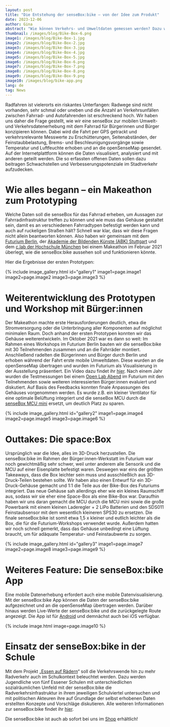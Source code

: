 ```yaml
---
layout: post
title: "Die Entstehung der senseBox:bike – von der Idee zum Produkt"
date: 2023-12-06
author: Gina
abstract: "Wie können Verkehrs- und Umweltdaten gemessen werden? Dazu wurde die senseBox:bike als Erweiterung der senseBox:familie entwickelt, um mobile Messwerte beim Radfahren zu erheben. Mehr zum Entstehungsprozess der senseBox:bike erfahrt ihr hier."
thumbnail: /images/blog/Bike-Box-6.png
image1: /images/blog/Bike-Box-1.jpg
image2: /images/blog/Bike-Box-2.jpg
image3: /images/blog/Bike-Box-3.jpg
image4: /images/blog/Bike-Box-4.jpg
image5: /images/blog/Bike-Box-5.jpg
image6: /images/blog/Bike-Box-6.png
image7: /images/blog/Bike-Box-7.png
image8: /images/blog/Bike-Box-8.png
image9: /images/blog/Bike-Box-9.png
image10: /images/blog/bike-app.png
lang: de
tag: News
---
```


Radfahren ist vielerorts ein riskantes Unterfangen: Radwege sind nicht vorhanden, sehr schmal oder uneben und die Anzahl an Verkehrsunfällen zwischen Fahrrad- und Autofahrenden ist erschreckend hoch. Wir haben uns daher die Frage gestellt, wie wir eine senseBox zur mobilen Umwelt- und Verkehrsdatenerhebung mit dem Fahrrad für Bürgerinnen und Bürger konzipieren können. Dabei wird die Fahrt per GPS getrackt und verkehrsrelevante Messwerte zu Erschütterungen, Seitenabständen, der Feinstaubbelastung, Brems- und Beschleunigungsvorgänge sowie Temperatur und Luftfeuchte erhoben und an die openSenseMap gesendet. Auf der Internetplattform können die Daten visualisiert, analysiert und mit anderen geteilt werden. Die so erfassten offenen Daten sollen dazu beitragen Schwachstellen und Verbesserungspotenziale im Stadtverkehr aufzudecken.

# Wie alles begann – ein Makeathon zum Prototyping

Welche Daten soll die senseBox für das Fahrrad erheben, um Aussagen zur Fahrradinfrastruktur treffen zu können und wie muss das Gehäuse gestaltet sein, damit es an verschiedenen Fahrradtypen befestigt werden kann und auch auf ruckeligen Straßen hält? Schnell war klar, dass wir diese Fragen nicht allein beantworten können. Also haben wir gemeinsam mit dem [Futurium Berlin](https://futurium.de/), der [Akademie der Bildenden Künste (ABK) Stuttgart](https://www.abk-stuttgart.de/index.html) und dem [c.lab der Hochschule München](https://creative-lab-hm.de/) bei einem Makeathon im Februar 2021 überlegt, wie die senseBox:bike aussehen soll und funktionieren könnte.

Hier die Ergebnisse der ersten Prototypen:

{% include image_gallery.html id="gallery1" image1=page.image1 image2=page.image2 image3=page.image3 %}

# Weiterentwicklung des Prototypen und Workshop mit Bürger:innen

Der Makeathon machte erste Herausforderungen deutlich, etwa die Stromversorgung oder die Unterbringung aller Komponenten auf möglichst minimalen Raum. Doch anhand der ersten Prototypen konnten wir das Gehäuse weiterentwickeln. Im Oktober 2021 war es dann so weit: Im Rahmen eines Workshops im Futurium Berlin bauten wir die senseBox:bike mit 30 Teilnehmenden zusammen und an die Fahrräder montiert. Anschließend radelten die Bürgerinnen und Bürger durch Berlin und erhoben während der Fahrt erste mobile Umweltdaten. Diese wurden an die openSenseMap übertragen und wurden im Futurium als Visualisierung in der Ausstellung präsentiert. Ein Video dazu findet ihr [hier](https://www.youtube.com/watch?v=mgcFX256XSk&t=163s). Nach einem Jahr wurden die Testmessungen bei einem [Open Lab Abend](https://futurium.de/de/open-lab-abend/open-lab-abend-6/open-lab-abend-2) im Futurium mit den Teilnehmenden sowie weiteren interessierten Bürger:innen evaluiert und diskutiert. Auf Basis des Feedbacks konnten finale Anpassungen des Gehäuses vorgenommen werden. Es wurde z.B. ein kleiner Ventilator für eine optimale Belüftung integriert und die senseBox MCU durch die [senseBox MCU mini](https://docs.sensebox.de/hardware/allgemein-sensebox-mcu-mini/) ersetzt, um deutlich Platz zu sparen.

{% include image_gallery.html id="gallery2" image1=page.image4 image2=page.image5 image3=page.image6 %}

# Outtakes: Die space:Box

Ursprünglich war die Idee, alles im 3D-Druck herzustellen. Die senseBox:bike im Rahmen der Bürger:innen-Werkstatt im Futurium war noch gewichtmäßig sehr schwer, weil unter anderem alle Sensorik und die MCU auf einer Eisenplatte befestigt waren. Deswegen war eins der größten Takeaways, dass die Box leichter sein muss und ausschließlich aus 3D-Druck-Teilen bestehen sollte. Wir haben also einen Entwurf für ein 3D-Druck-Gehäuse gemacht und 1:1 die Teile aus der Bike-Box des Futuriums integriert. Das neue Gehäuse sah allerdings eher wie ein kleines Raumschiff aus, sodass wir sie eher eine Space-Box als eine Bike-Box war. Daraufhin haben wir uns daran gemacht die MCU durch die MCU mini sowie die große Powerbank mit einem kleinen Laderegler + 2 LiPo Batterien und den SDS011 Feinstaubsensor mit dem wesentlich kleineren SPS30 zu ersetzen. Die finale senseBox:bike ist somit etwa 1,5 x kleiner und eutlich leichter als die Box, die für die Futurium-Workshops verwendet wurde. Außerdem hatten wir noch schnell gemerkt, dass das Gehäuse unbedingt eine Lüftung braucht, um für adäquate Temperatur- und Feinstaubwerte zu sorgen.

{% include image_gallery.html id="gallery3" image1=page.image7 image2=page.image8 image3=page.image9 %}

# Weiteres Feature: Die senseBox:bike App

Eine mobile Datenerhebung erfordert auch eine mobile Datenvisualisierung. Mit der senseBox:bike App können die Daten der senseBox:bike aufgezeichnet und an die openSenseMap übertragen werden. Darüber hinaus werden Live-Werte der senseBox:bike und die zurückgelegte Route angezeigt. Die App ist für [Android](https://play.google.com/store/apps/details?id=de.reedu.senseboxbike&gl=DE) und demnächst auch bei iOS verfügbar.

{% include image.html image=page.image10 %}

# Einsatz der senseBox:bike in der Schule

Mit dem Projekt „[Essen auf Rädern](https://essen.aufraedern.org/)“ soll die Verkehrswende hin zu mehr Radverkehr auch im Schulkontext beleuchtet werden. Dazu werden Jugendliche von fünf Essener Schulen mit unterschiedlichen sozialräumlichen Umfeld mit der senseBox:bike die Radverkehrsinfrastruktur in ihrem jeweiligen Schulviertel untersuchen und mit politischen Akteuren ihre auf Grundlage der selbst erhobenen Daten erstellten Konzepte und Vorschläge diskutieren.
Alle weiteren Informationen zur senseBox:bike findet ihr [hier](https://sensebox.de/de/products-bike).

Die senseBox:bike ist auch ab sofort bei uns im [Shop](https://sensebox.kaufen/product/sensebox-bike) erhältlich!
